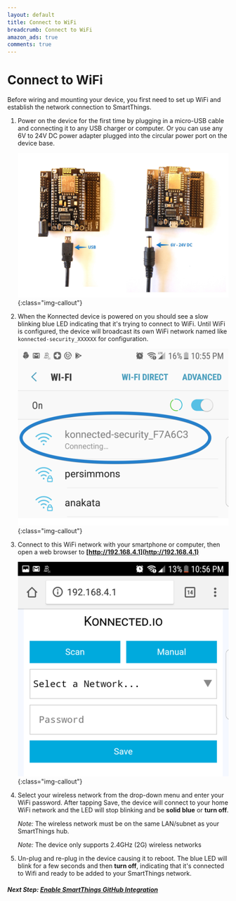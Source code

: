 ```yaml
---
layout: default
title: Connect to WiFi
breadcrumb: Connect to WiFi
amazon_ads: true
comments: true
---
```


# Connect to WiFi
Before wiring and mounting your device, you first need to set up WiFi and establish the network connection to 
SmartThings.

1. Power on the device for the first time by plugging in a micro-USB cable and connecting it
 to any USB charger or computer. Or you can use any 6V to 24V DC power adapter plugged into the circular power port on
  the device base.
  
    ![](/assets/images/power-plugs.jpg){:class="img-callout"}

1. When the Konnected device is powered on you should see a slow blinking blue LED indicating that it's trying to 
connect to WiFi. Until WiFi is configured, the device will broadcast its own WiFi network named like 
`konnected-security_XXXXXX` for configuration.

    ![](/assets/images/Screenshot_20170710-225505.png){:class="img-callout"}

1. Connect to this WiFi network with your smartphone or computer, then open a web browser to 
 **[http://192.168.4.1](http://192.168.4.1)**
 
    ![](/assets/images/Screenshot_20170710-225643.png){:class="img-callout"}

1. Select your wireless network from the drop-down menu and enter your WiFi password. After tapping Save, the device
 will connect to your home WiFi network and the LED will stop blinking and be **solid blue** or **turn off**.

    _Note:_ The wireless network must be on the same LAN/subnet as your SmartThings hub.
    
    _Note:_ The device only supports 2.4GHz (2G) wireless networks
 
1. Un-plug and re-plug in the device causing it to reboot. The blue LED will blink for a few seconds and then 
**turn off**, indicating that it's connected to Wifi and ready to be added to your SmartThings network.
 
##### **Next Step:** [Enable SmartThings GitHub Integration](/security-alarm-system/installation/github-integration) 
 